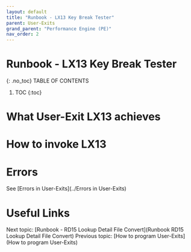 ```yaml
---
layout: default
title: "Runbook - LX13 Key Break Tester"
parent: User-Exits
grand_parent: "Performance Engine (PE)"
nav_order: 2
---
```


# Runbook - LX13 Key Break Tester
{: .no_toc}
TABLE OF CONTENTS
1. TOC
{:toc}



# What User-Exit LX13 achieves



# How to invoke LX13



# Errors
See [Errors in User-Exits](../Errors in User-Exits)


# Useful Links
Next topic: [Runbook - RD15 Lookup Detail File Convert](Runbook RD15 Lookup Detail File Convert)
Previous topic: [How to program User-Exits](How to program User-Exits)

